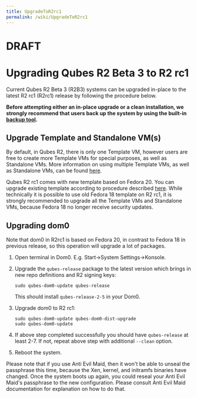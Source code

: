 ```yaml
---
title: UpgradeToR2rc1
permalink: /wiki/UpgradeToR2rc1
---
```


**DRAFT**
=========

Upgrading Qubes R2 Beta 3 to R2 rc1
===================================

Current Qubes R2 Beta 3 (R2B3) systems can be upgraded in-place to the latest R2 rc1 (R2rc1) release by following the procedure below.

**Before attempting either an in-place upgrade or a clean installation, we strongly recommend that users back up the system by using the built-in [backup tool](/wiki/BackupRestore).**

Upgrade Template and Standalone VM(s)
-------------------------------------

By default, in Qubes R2, there is only one Template VM, however users are free to create more Template VMs for special purposes, as well as Standalone VMs. More information on using multiple Template VMs, as well as Standalone VMs, can be found [here](/wiki/SoftwareUpdateVM).

Qubes R2 rc1 comes with new template based on Fedora 20. You can upgrade existing template according to procedure described [here](/wiki/FedoraTemplateUpgrade). While technically it is possible to use old Fedora 18 template on R2 rc1, it is strongly recommended to upgrade all the Template VMs and Standalone VMs, because Fedora 18 no longer receive security updates.

Upgrading dom0
--------------

Note that dom0 in R2rc1 is based on Fedora 20, in contrast to Fedora 18 in previous release, so this operation will upgrade a lot of packages.

1.  Open terminal in Dom0. E.g. Start-\>System Settings-\>Konsole.
2.  Upgrade the `qubes-release` package to the latest version which brings in new repo definitions and R2 signing keys:

    ``` {.wiki}
    sudo qubes-dom0-update qubes-release
    ```

    This should install `qubes-release-2-5` in your Dom0.

3.  Upgrade dom0 to R2 rc1:

    ``` {.wiki}
    sudo qubes-dom0-update qubes-dom0-dist-upgrade
    sudo qubes-dom0-update
    ```

4.  If above step completed successfully you should have `qubes-release` at least 2-7. If not, repeat above step with additional `--clean` option.
5.  Reboot the system.

Please note that if you use Anti Evil Maid, then it won't be able to unseal the passphrase this time, because the Xen, kernel, and initramfs binaries have changed. Once the system boots up again, you could reseal your Anti Evil Maid's passphrase to the new configuration. Please consult Anti Evil Maid documentation for explanation on how to do that.
